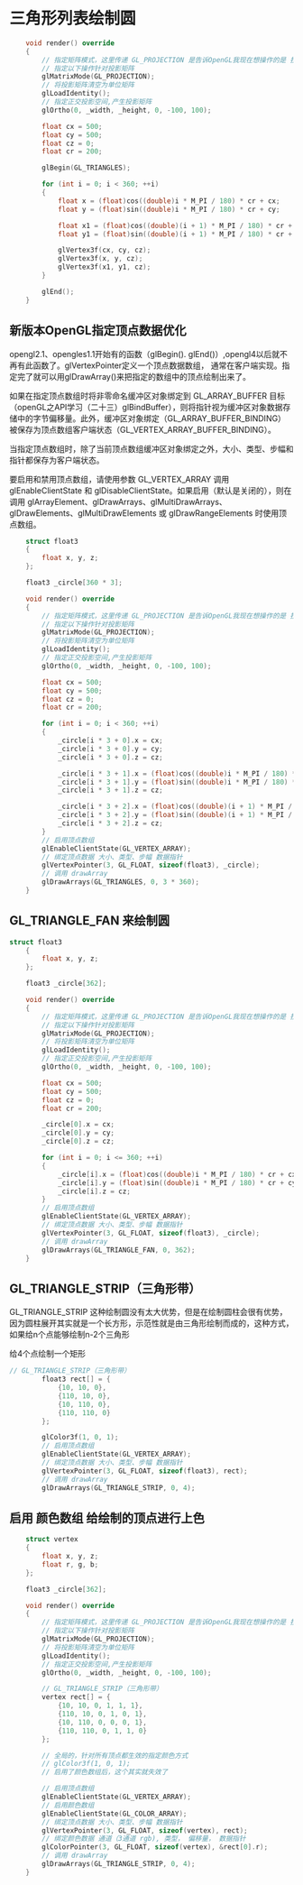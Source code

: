 # 三角形列表绘制圆

```c++
	void render() override
	{
		// 指定矩阵模式，这里传递 GL_PROJECTION 是告诉OpenGL我现在想操作的是 投影
		// 指定以下操作针对投影矩阵
		glMatrixMode(GL_PROJECTION);
		// 将投影矩阵清空为单位矩阵
		glLoadIdentity();
		// 指定正交投影空间,产生投影矩阵
		glOrtho(0, _width, _height, 0, -100, 100);

		float cx = 500;
		float cy = 500;
		float cz = 0;
		float cr = 200;

		glBegin(GL_TRIANGLES);

		for (int i = 0; i < 360; ++i)
		{
			float x = (float)cos((double)i * M_PI / 180) * cr + cx;
			float y = (float)sin((double)i * M_PI / 180) * cr + cy;

			float x1 = (float)cos((double)(i + 1) * M_PI / 180) * cr + cx;
			float y1 = (float)sin((double)(i + 1) * M_PI / 180) * cr + cy;

			glVertex3f(cx, cy, cz);
			glVertex3f(x, y, cz);
			glVertex3f(x1, y1, cz);
		}

		glEnd();
	}
```

## 新版本OpenGL指定顶点数据优化

opengl2.1、opengles1.1开始有的函数（glBegin(). glEnd()）,opengl4以后就不再有此函数了。glVertexPointer定义一个顶点数据数组， 通常在客户端实现。指定完了就可以用glDrawArray()来把指定的数组中的顶点绘制出来了。

如果在指定顶点数组时将非零命名缓冲区对象绑定到 GL_ARRAY_BUFFER 目标（openGL之API学习（二十三）glBindBuffer），则将指针视为缓冲区对象数据存储中的字节偏移量。此外，缓冲区对象绑定（GL_ARRAY_BUFFER_BINDING）被保存为顶点数组客户端状态（GL_VERTEX_ARRAY_BUFFER_BINDING）。

当指定顶点数组时，除了当前顶点数组缓冲区对象绑定之外，大小、类型、步幅和指针都保存为客户端状态。

要启用和禁用顶点数组，请使用参数 GL_VERTEX_ARRAY 调用 glEnableClientState 和 glDisableClientState。如果启用（默认是关闭的），则在调用 glArrayElement、glDrawArrays、glMultiDrawArrays、glDrawElements、glMultiDrawElements 或 glDrawRangeElements 时使用顶点数组。


```c++
	struct float3
	{
		float x, y, z;
	};

	float3 _circle[360 * 3];

	void render() override
	{
		// 指定矩阵模式，这里传递 GL_PROJECTION 是告诉OpenGL我现在想操作的是 投影
		// 指定以下操作针对投影矩阵
		glMatrixMode(GL_PROJECTION);
		// 将投影矩阵清空为单位矩阵
		glLoadIdentity();
		// 指定正交投影空间,产生投影矩阵
		glOrtho(0, _width, _height, 0, -100, 100);

		float cx = 500;
		float cy = 500;
		float cz = 0;
		float cr = 200;

		for (int i = 0; i < 360; ++i)
		{
			_circle[i * 3 + 0].x = cx;
			_circle[i * 3 + 0].y = cy;
			_circle[i * 3 + 0].z = cz;

			_circle[i * 3 + 1].x = (float)cos((double)i * M_PI / 180) * cr + cx;
			_circle[i * 3 + 1].y = (float)sin((double)i * M_PI / 180) * cr + cy;
			_circle[i * 3 + 1].z = cz;

			_circle[i * 3 + 2].x = (float)cos((double)(i + 1) * M_PI / 180) * cr + cx;
			_circle[i * 3 + 2].y = (float)sin((double)(i + 1) * M_PI / 180) * cr + cy;
			_circle[i * 3 + 2].z = cz;
		}
		// 启用顶点数组
		glEnableClientState(GL_VERTEX_ARRAY);
		// 绑定顶点数据 大小、类型、步幅 数据指针
		glVertexPointer(3, GL_FLOAT, sizeof(float3), _circle);
		// 调用 drawArray
		glDrawArrays(GL_TRIANGLES, 0, 3 * 360);
	}
```

## GL_TRIANGLE_FAN 来绘制圆

```c++
struct float3
	{
		float x, y, z;
	};

	float3 _circle[362];

	void render() override
	{
		// 指定矩阵模式，这里传递 GL_PROJECTION 是告诉OpenGL我现在想操作的是 投影
		// 指定以下操作针对投影矩阵
		glMatrixMode(GL_PROJECTION);
		// 将投影矩阵清空为单位矩阵
		glLoadIdentity();
		// 指定正交投影空间,产生投影矩阵
		glOrtho(0, _width, _height, 0, -100, 100);

		float cx = 500;
		float cy = 500;
		float cz = 0;
		float cr = 200;

		_circle[0].x = cx;
		_circle[0].y = cy;
		_circle[0].z = cz;

		for (int i = 0; i <= 360; ++i)
		{
			_circle[i].x = (float)cos((double)i * M_PI / 180) * cr + cx;
			_circle[i].y = (float)sin((double)i * M_PI / 180) * cr + cy;
			_circle[i].z = cz;
		}
		// 启用顶点数组
		glEnableClientState(GL_VERTEX_ARRAY);
		// 绑定顶点数据 大小、类型、步幅 数据指针
		glVertexPointer(3, GL_FLOAT, sizeof(float3), _circle);
		// 调用 drawArray
		glDrawArrays(GL_TRIANGLE_FAN, 0, 362);
	}
```

## GL_TRIANGLE_STRIP（三角形带）

GL_TRIANGLE_STRIP 这种绘制圆没有太大优势，但是在绘制圆柱会很有优势，因为圆柱展开其实就是一个长方形，示范性就是由三角形绘制而成的，这种方式，如果给n个点能够绘制n-2个三角形

给4个点绘制一个矩形

```c++
// GL_TRIANGLE_STRIP（三角形带）
		float3 rect[] = {
			{10, 10, 0},
			{110, 10, 0},
			{10, 110, 0},
			{110, 110, 0}
		};

		glColor3f(1, 0, 1);
		// 启用顶点数组
		glEnableClientState(GL_VERTEX_ARRAY);
		// 绑定顶点数据 大小、类型、步幅 数据指针
		glVertexPointer(3, GL_FLOAT, sizeof(float3), rect);
		// 调用 drawArray
		glDrawArrays(GL_TRIANGLE_STRIP, 0, 4);
```

## 启用 颜色数组 给绘制的顶点进行上色

```c++
	struct vertex
	{
		float x, y, z;
		float r, g, b;
	};

	float3 _circle[362];

	void render() override
	{
		// 指定矩阵模式，这里传递 GL_PROJECTION 是告诉OpenGL我现在想操作的是 投影
		// 指定以下操作针对投影矩阵
		glMatrixMode(GL_PROJECTION);
		// 将投影矩阵清空为单位矩阵
		glLoadIdentity();
		// 指定正交投影空间,产生投影矩阵
		glOrtho(0, _width, _height, 0, -100, 100);

		// GL_TRIANGLE_STRIP（三角形带）
		vertex rect[] = {
			{10, 10, 0, 1, 1, 1},
			{110, 10, 0, 1, 0, 1},
			{10, 110, 0, 0, 0, 1},
			{110, 110, 0, 1, 1, 0}
		};

		// 全局的，针对所有顶点都生效的指定颜色方式
		// glColor3f(1, 0, 1);
		// 启用了颜色数组后，这个其实就失效了

		// 启用顶点数组
		glEnableClientState(GL_VERTEX_ARRAY);
		// 启用颜色数组
		glEnableClientState(GL_COLOR_ARRAY);
		// 绑定顶点数据 大小、类型、步幅 数据指针
		glVertexPointer(3, GL_FLOAT, sizeof(vertex), rect);
		// 绑定颜色数据 通道（3通道 rgb), 类型， 偏移量， 数据指针
		glColorPointer(3, GL_FLOAT, sizeof(vertex), &rect[0].r);
		// 调用 drawArray
		glDrawArrays(GL_TRIANGLE_STRIP, 0, 4);
	}
```

